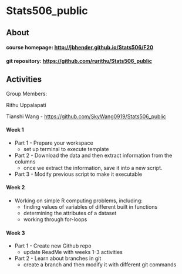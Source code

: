 # Stats506_public

## About 

#### course homepage: http://jbhender.github.io/Stats506/F20
#### git repository: https://github.com/rurithu/Stats506_public

## Activities 
Group Members: 

Rithu Uppalapati 

Tianshi Wang - https://github.com/SkyWang0919/Stats506_public
#### Week 1 
* Part 1 - Prepare your workspace 
  + set up terminal to execute template 
* Part 2 - Download the data and then extract information from the columns 
  + once we extract the information, save it into a new script.
* Part 3 - Modify previous script to make it executable 
#### Week 2 
* Working on simple R computing problems, including: 
  + finding values of variables of different built in functions 
  + determining the attributes of a dataset 
  + working through for-loops
#### Week 3 
* Part 1 - Create new Github repo 
  + update ReadMe with weeks 1-3 activities 
* Part 2 - Learn about branches in git 
  + create a branch and then modify it with different git commands

